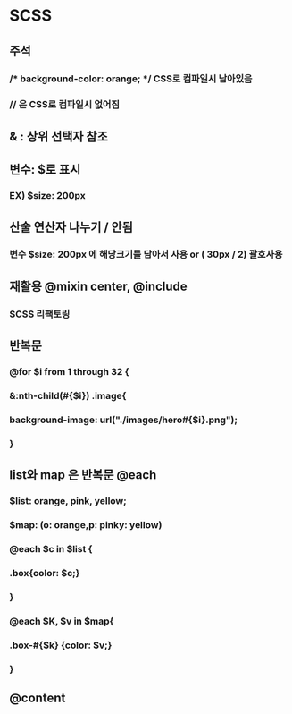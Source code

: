 # SCSS
## 주석
### /* background-color: orange; */ CSS로 컴파일시 남아있음
### // 은 CSS로 컴파일시 없어짐


## & : 상위 선택자 참조

## 변수: $로 표시
### EX) $size: 200px

## 산술 연산자 나누기 / 안됨
### 변수 $size: 200px 에 해당크기를 담아서 사용 or ( 30px / 2) 괄호사용

## 재활용 @mixin center, @include

### SCSS 리팩토링
## 반복문
### @for $i from 1 through 32 {
### &:nth-child(#{$i}) .image{
### background-image: url("./images/hero#{$i}.png");
### }

## list와 map 은 반복문 @each
### $list: orange, pink, yellow;
### $map: (o: orange,p: pinky: yellow)
### @each $c in $list {
### .box{color: $c;}
### }
### @each $K, $v in $map{
### .box-#{$k} {color: $v;}
### }


## @content
